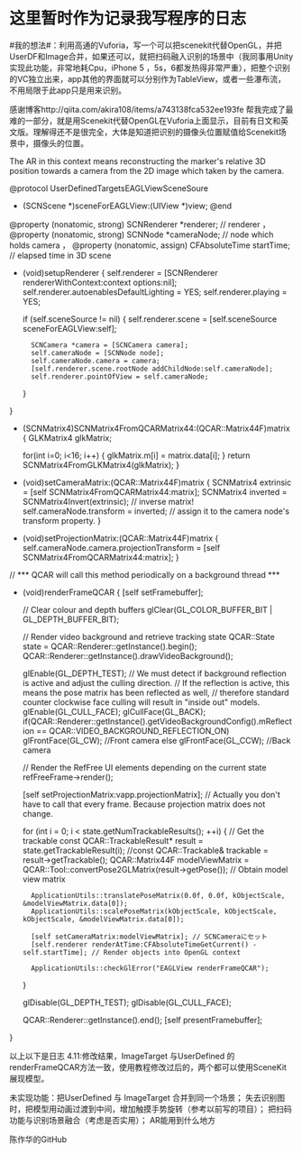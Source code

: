 # 这里暂时作为记录我写程序的日志

#我的想法#：利用高通的Vuforia，写一个可以把scenekit代替OpenGL，并把UserDF和Image合并，如果还可以，就把扫码融入识别的场景中（我同事用Unity实现此功能，非常地耗Cpu，iPhone 5 ，5s，6都发热得非常严重），把整个识别的VC独立出来，app其他的界面就可以分别作为TableView，或者一些瀑布流，不用局限于此app只是用来识别。

感谢博客http://qiita.com/akira108/items/a743138fca532ee193fe 帮我完成了最难的一部分，就是用Scenekit代替OpenGL在Vuforia上面显示，目前有日文和英文版。理解得还不是很完全，大体是知道把识别的摄像头位置赋值给Scenekit场景中，摄像头的位置。

The AR in this context means reconstructing the marker's relative 3D position towards a camera from the 2D image which taken by the camera. 

<!--在头文件设置协议，让他人实现此协议中的方法-->
@protocol UserDefinedTargetsEAGLViewSceneSoure <NSObject>
- (SCNScene *)sceneForEAGLView:(UIView *)view;
@end


<!--在EAGLView 里，添加属性，-->
@property (nonatomic, strong) SCNRenderer *renderer; // renderer  ， 
@property (nonatomic, strong) SCNNode *cameraNode; // node which holds camera ， 
@property (nonatomic, assign) CFAbsoluteTime startTime; // elapsed time in 3D scene

<!--设置类属性SCNRenderer-->
<!--以OpenGL ES 的 context为渲染对象 创建新的SCNRenderer对象-->
<!--设置自动灯光-->
<!--设置自动播放属性为True-->
<!--设置类属性SCNNode 为camera，新建SCNCamera赋值给类属性SCNNode，并把类属性SCNNode添加在renderer的的rootNode上-->
- (void)setupRenderer {
            self.renderer = [SCNRenderer rendererWithContext:context options:nil];
            self.renderer.autoenablesDefaultLighting = YES;
            self.renderer.playing = YES;

    if (self.sceneSource != nil) {
        self.renderer.scene = [self.sceneSource sceneForEAGLView:self];

        SCNCamera *camera = [SCNCamera camera];
        self.cameraNode = [SCNNode node];
        self.cameraNode.camera = camera;
        [self.renderer.scene.rootNode addChildNode:self.cameraNode];
        self.renderer.pointOfView = self.cameraNode;
    }

}
<!--此方法在initWithFrame 后调用，用EAGLView创建的对象调用-->

<!--要显示SCNScene的模型在Vuforia中，就要把vuforia摄像头的矩阵转化为SCenekit摄像头的矩阵-->
<!--// Converts Vuforia matrix to SceneKit matrix-->
- (SCNMatrix4)SCNMatrix4FromQCARMatrix44:(QCAR::Matrix44F)matrix {
    GLKMatrix4 glkMatrix;

    for(int i=0; i<16; i++) {
        glkMatrix.m[i] = matrix.data[i];
    }
    return SCNMatrix4FromGLKMatrix4(glkMatrix);
}
<!--Calculate inverse matrix and assign it to cameraNode-->
- (void)setCameraMatrix:(QCAR::Matrix44F)matrix {
    SCNMatrix4 extrinsic = [self SCNMatrix4FromQCARMatrix44:matrix];
    SCNMatrix4 inverted = SCNMatrix4Invert(extrinsic); // inverse matrix!
    self.cameraNode.transform = inverted; // assign it to the camera node's transform property.
}

<!--从内场景矩阵里建立透明的投影矩阵-->
- (void)setProjectionMatrix:(QCAR::Matrix44F)matrix {
    self.cameraNode.camera.projectionTransform = [self SCNMatrix4FromQCARMatrix44:matrix];
}

<!--替换QCAR中识别到时，显示物体的方法-->
// *** QCAR will call this method periodically on a background thread ***
- (void)renderFrameQCAR
{
    [self setFramebuffer];

    // Clear colour and depth buffers
    glClear(GL_COLOR_BUFFER_BIT | GL_DEPTH_BUFFER_BIT);

    // Render video background and retrieve tracking state
    QCAR::State state = QCAR::Renderer::getInstance().begin();
    QCAR::Renderer::getInstance().drawVideoBackground();

    glEnable(GL_DEPTH_TEST);
    // We must detect if background reflection is active and adjust the culling direction.
    // If the reflection is active, this means the pose matrix has been reflected as well,
    // therefore standard counter clockwise face culling will result in "inside out" models.
    glEnable(GL_CULL_FACE);
    glCullFace(GL_BACK);
    if(QCAR::Renderer::getInstance().getVideoBackgroundConfig().mReflection == QCAR::VIDEO_BACKGROUND_REFLECTION_ON)
        glFrontFace(GL_CW);  //Front camera
    else
        glFrontFace(GL_CCW);   //Back camera

    // Render the RefFree UI elements depending on the current state
    refFreeFrame->render();

    [self setProjectionMatrix:vapp.projectionMatrix]; // Actually you don't have to call that every frame. Because projection matrix does not change.


    for (int i = 0; i < state.getNumTrackableResults(); ++i) {
        // Get the trackable
        const QCAR::TrackableResult* result = state.getTrackableResult(i);
        //const QCAR::Trackable& trackable = result->getTrackable();
        QCAR::Matrix44F modelViewMatrix = QCAR::Tool::convertPose2GLMatrix(result->getPose()); // Obtain model view matrix

        ApplicationUtils::translatePoseMatrix(0.0f, 0.0f, kObjectScale, &modelViewMatrix.data[0]);
        ApplicationUtils::scalePoseMatrix(kObjectScale, kObjectScale, kObjectScale, &modelViewMatrix.data[0]);

        [self setCameraMatrix:modelViewMatrix]; // SCNCameraにセット
        [self.renderer renderAtTime:CFAbsoluteTimeGetCurrent() - self.startTime]; // Render objects into OpenGL context

        ApplicationUtils::checkGlError("EAGLView renderFrameQCAR");
    }

    glDisable(GL_DEPTH_TEST);
    glDisable(GL_CULL_FACE);

    QCAR::Renderer::getInstance().end();
    [self presentFramebuffer];

}

以上以下是日志
4.11:修改结果，ImageTarget 与UserDefined 的 renderFrameQCAR方法一致，使用教程修改过后的，两个都可以使用SceneKit展现模型。

未实现功能：把UserDefined 与 ImageTarget 合并到同一个场景；
                     失去识别图时，把模型用动画过渡到中间，增加触摸手势旋转（参考以前写的项目）；
                     把扫码功能与识别场景融合（考虑是否实用）；
                     AR能用到什么地方


陈作华的GitHub
